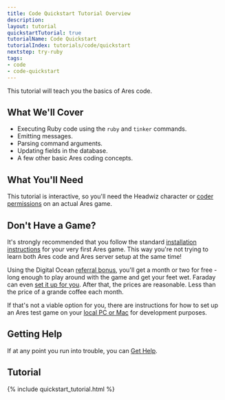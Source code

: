 ```yaml
---
title: Code Quickstart Tutorial Overview
description: 
layout: tutorial
quickstartTutorial: true
tutorialName: Code Quickstart
tutorialIndex: tutorials/code/quickstart
nextstep: try-ruby
tags:
- code
- code-quickstart
---
```


This tutorial will teach you the basics of Ares code.

## What We'll Cover

* Executing Ruby code using the `ruby` and `tinker` commands.
* Emitting messages.
* Parsing command arguments.
* Updating fields in the database.
* A few other basic Ares coding concepts.

## What You'll Need

This tutorial is interactive, so you'll need the Headwiz character or [coder permissions](/tutorials/manage/roles.html) on an actual Ares game.  

## Don't Have a Game?

It's strongly recommended that you follow the standard [installation instructions](/tutorials/install) for your very first Ares game.  This way you're not trying to learn both Ares code and Ares server setup at the same time!  

Using the Digital Ocean [referral bonus](/tutorials/install/digital-ocean.html), you'll get a month or two for free - long enough to play around with the game and get your feet wet.  Faraday can even [set it up for you](/tutorials/install/easy-mode.html).  After that, the prices are reasonable.  Less than the price of a grande coffee each month.

If that's not a viable option for you, there are instructions for how to set up an Ares test game on your [local PC or Mac](/tutorials/code/dev-tools.html) for development purposes.  


## Getting Help

If at any point you run into trouble, you can [Get Help](/feedback.html).

## Tutorial

{% include quickstart_tutorial.html %}
